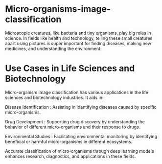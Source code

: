 # Micro-organisms-image-classification

Microscopic creatures, like bacteria and tiny organisms, play big roles in science. In fields like health and technology, telling these small creatures apart using pictures is super important for finding diseases, making new medicines, and understanding the environment.

# Use Cases in Life Sciences and Biotechnology
Micro-organism image classification has various applications in the life sciences and biotechnology industries. It aids in:

Disease Identification : Assisting in identifying diseases caused by specific micro-organisms.

Drug Development : Supporting drug discovery by understanding the behavior of different micro-organisms and their response to drugs.

Environmental Studies : Facilitating environmental monitoring by identifying beneficial or harmful micro-organisms in different ecosystems.

Accurate classification of micro-organisms through deep learning models enhances research, diagnostics, and applications in these fields.
